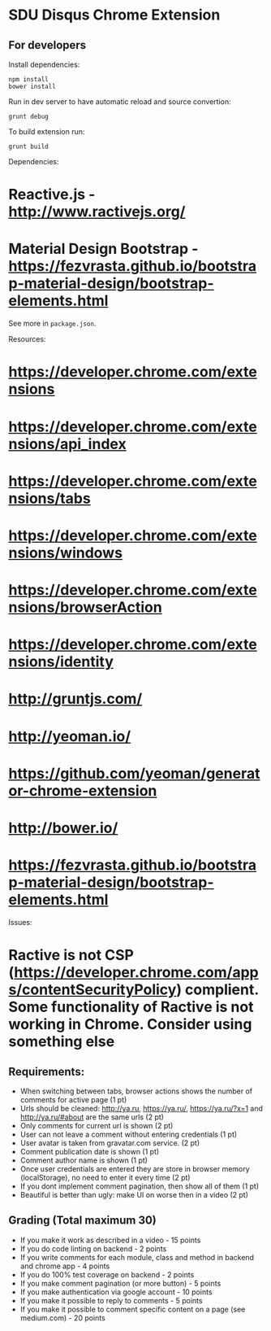 # SDU Disqus Chrome Extension

## For developers

Install dependencies:

```
npm install
bower install
```

Run in dev server to have automatic reload and source convertion:

```
grunt debug
```

To build extension run:

```
grunt build
```

Dependencies:

 # Reactive.js - http://www.ractivejs.org/
 # Material Design Bootstrap - https://fezvrasta.github.io/bootstrap-material-design/bootstrap-elements.html

See more in `package.json`.

Resources:

 # https://developer.chrome.com/extensions
 # https://developer.chrome.com/extensions/api_index
 # https://developer.chrome.com/extensions/tabs
 # https://developer.chrome.com/extensions/windows
 # https://developer.chrome.com/extensions/browserAction
 # https://developer.chrome.com/extensions/identity
 # http://gruntjs.com/
 # http://yeoman.io/
 # https://github.com/yeoman/generator-chrome-extension
 # http://bower.io/
 # https://fezvrasta.github.io/bootstrap-material-design/bootstrap-elements.html

Issues:

 # Ractive is not CSP (https://developer.chrome.com/apps/contentSecurityPolicy) complient. Some functionality of Ractive is not working in Chrome. Consider using something else


## Requirements:


* When switching between tabs, browser actions shows the number of comments for active page (1 pt)
* Urls should be cleaned: http://ya.ru, https://ya.ru/, https://ya.ru/?x=1 and http://ya.ru/#about are the same urls (2 pt)
* Only comments for current url is shown (2 pt)
* User can not leave a comment without entering credentials (1 pt)
* User avatar is taken from gravatar.com service. (2 pt)
* Comment publication date is shown (1 pt)
* Comment author name is shown (1 pt)
* Once user credentials are entered they are store in browser memory (localStorage), no need to enter it every time (2 pt)
* If you dont implement comment pagination, then show all of them (1 pt)
* Beautiful is better than ugly: make UI on worse then in a video (2 pt)

 ## Grading (Total maximum 30)


* If you make it work as described in a video - 15 points
* If you do code linting on backend - 2 points
* If you write comments for each module, class and method in backend and chrome app - 4 points
* If you do 100% test coverage on backend - 2 points
* If you make comment pagination (or more button) - 5 points
* If you make authentication via google account - 10 points
* If you make it possible to reply to comments - 5 points
* If you make it possible to comment specific content on a page (see medium.com) - 20 points
